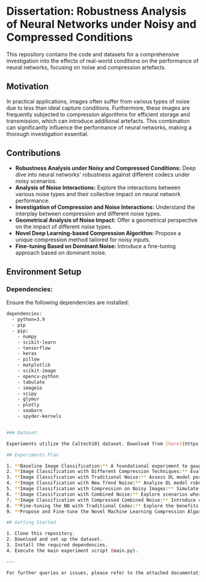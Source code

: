 # Dissertation: Robustness Analysis of Neural Networks under Noisy and Compressed Conditions

This repository contains the code and datasets for a comprehensive investigation into the effects of real-world conditions on the performance of neural networks, focusing on noise and compression artefacts.

## Motivation

In practical applications, images often suffer from various types of noise due to less than ideal capture conditions. Furthermore, these images are frequently subjected to compression algorithms for efficient storage and transmission, which can introduce additional artefacts. This combination can significantly influence the performance of neural networks, making a thorough investigation essential.

## Contributions

- **Robustness Analysis under Noisy and Compressed Conditions:** Deep dive into neural networks' robustness against different codecs under noisy scenarios.
- **Analysis of Noise Interactions:** Explore the interactions between various noise types and their collective impact on neural network performance.
- **Investigation of Compression and Noise Interactions:** Understand the interplay between compression and different noise types.
- **Geometrical Analysis of Noise Impact:** Offer a geometrical perspective on the impact of different noise types.
- **Novel Deep Learning-based Compression Algorithm:** Propose a unique compression method tailored for noisy inputs.
- **Fine-tuning Based on Dominant Noise:** Introduce a fine-tuning approach based on dominant noise.

## Environment Setup

### Dependencies:

Ensure the following dependencies are installed:

```bash
dependencies:
  - python=3.9
  - pip
  - pip:
    - numpy
    - scikit-learn
    - tensorflow
    - keras
    - pillow
    - matplotlib
    - scikit-image
    - opencv-python
    - tabulate
    - imageio
    - scipy
    - glymur
    - plotly
    - seaborn
    - spyder-kernels


### Dataset:

Experiments utilize the Caltech101 dataset. Download from [here](https://data.caltech.edu/records/mzrjq-6wc02) and place the `101_ObjectCategories` folder in the `Dataset` directory.

## Experiments Plan

1. **Baseline Image Classification:** A foundational experiment to gauge DL model performance on the ImageNet dataset without noise or compression.
2. **Image Classification with Different Compression Techniques:** Evaluate the impact of JPEG and JPEG2000 compression techniques on DL model performance.
3. **Image Classification with Traditional Noise:** Assess DL model performance under traditional noise types like Gaussian Noise, Motion Blur, and Salt and Pepper Noise.
4. **Image Classification with New Trend Noise:** Analyze DL model robustness under emerging noise types, including Colour Variation and Brightness shifts.
5. **Image Classification with Compression on Noisy Images:** Simulate real-world scenarios where images are both affected by noise and subsequently compressed.
6. **Image Classification with Combined Noise:** Explore scenarios where images are influenced by multiple noise types simultaneously.
7. **Image Classification with Compressed Combined Noise:** Introduce compression to the noisy images from the previous experiment.
8. **Fine-tuning the NN with Traditional Codec:** Explore the benefits of fine-tuning the model based on the dominant noise identified from the previous experiments.
9. **Propose and Fine-tune the Novel Machine Learning Compression Algorithm:** Introduce a novel attention-based neural compression network tailored for noisy inputs.

## Getting Started

1. Clone this repository.
2. Download and set up the dataset.
3. Install the required dependencies.
4. Execute the main experiment script (main.py).

---

For further queries or issues, please refer to the attached documentation or contact the repository owner.
